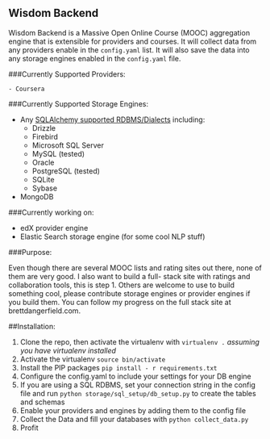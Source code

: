 ## Wisdom Backend

Wisdom Backend is a Massive Open Online Course (MOOC) aggregation engine that is extensible for providers and courses. It will collect data from any providers enable in the ```config.yaml``` list. It will also save the data into any storage engines enabled in the ```config.yaml``` file.

###Currently Supported Providers:

    - Coursera

###Currently Supported Storage Engines:

-  Any [SQLAlchemy supported RDBMS/Dialects](http://docs.sqlalchemy.org/en/rel_0_9/dialects/index.html) including:
    -  Drizzle
    - Firebird
    - Microsoft SQL Server
    - MySQL (tested)
    - Oracle
    - PostgreSQL (tested)
    - SQLite
    - Sybase
- MongoDB

###Currently working on:
    
- edX provider engine
- Elastic Search storage engine (for some cool NLP stuff)

###Purpose:
    
Even though there are several MOOC lists and rating sites out there, none of them are very good.  I also want to build a full- stack site with ratings and collaboration tools, this is step 1.  Others are welcome to use to build something cool, please contribute storage engines or provider engines if you build them.  You can follow my progress on the full stack site at brettdangerfield.com.

##Installation:

1. Clone the repo, then activate the virtualenv with ```virtualenv .``` *assuming you have virtualenv installed*
2. Activate the virtualenv ```source bin/activate```
3. Install the PIP packages ```pip install - r requirements.txt```
4. Configure the config.yaml to include your settings for your DB engine
5. If you are using a SQL RDBMS, set your connection string in the config file and run ```python storage/sql_setup/db_setup.py``` to create the tables and schemas
6. Enable your providers and engines by adding them to the config file
7. Collect the Data and fill your databases with ```python collect_data.py```
8. Profit


